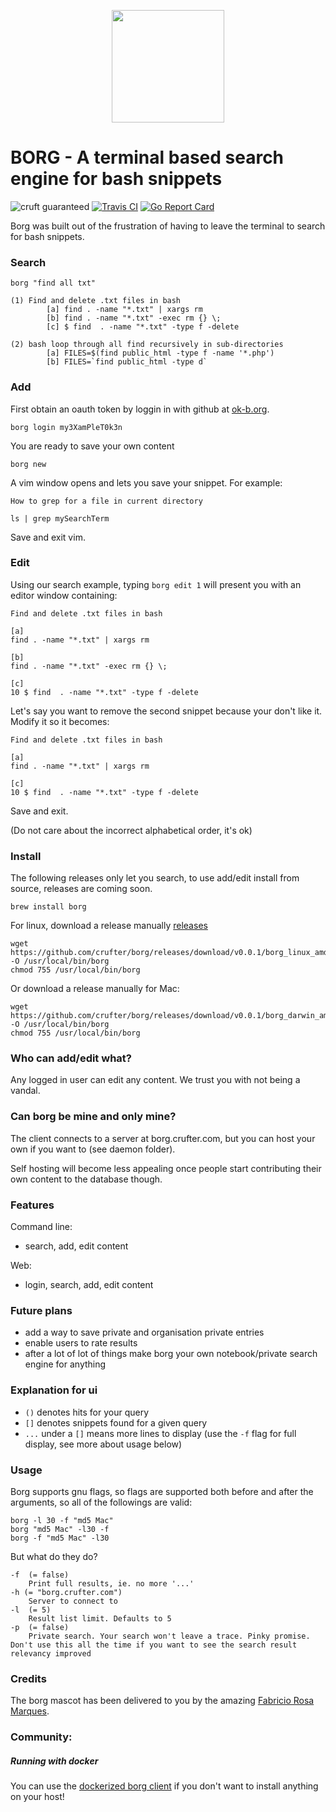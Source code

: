 <p align="center"><img height="180px" width="180px" src="https://github.com/fabric-8/borg/raw/master/borg_mascot.png" alt=""></p>

BORG - A terminal based search engine for bash snippets 
===
![cruft guaranteed](https://img.shields.io/badge/cruft-guaranteed-green.svg) [![Travis CI](https://api.travis-ci.org/crufter/borg.svg?branch=master)](https://travis-ci.org/crufter/borg) [![Go Report Card](https://goreportcard.com/badge/github.com/crufter/borg)](https://goreportcard.com/report/github.com/crufter/borg)

Borg was built out of the frustration of having to leave the terminal to search for bash snippets.

### Search

```
borg "find all txt"
```

```
(1) Find and delete .txt files in bash
        [a] find . -name "*.txt" | xargs rm
        [b] find . -name "*.txt" -exec rm {} \;
        [c] $ find  . -name "*.txt" -type f -delete

(2) bash loop through all find recursively in sub-directories
        [a] FILES=$(find public_html -type f -name '*.php')
        [b] FILES=`find public_html -type d`
```

### Add

First obtain an oauth token by loggin in with github at [ok-b.org](http://ok-b.org).

```
borg login my3XamPleT0k3n
```

You are ready to save your own content

```
borg new
```

A vim window opens and lets you save your snippet. For example:

```
How to grep for a file in current directory

ls | grep mySearchTerm
```

Save and exit vim.

### Edit

Using our search example, typing `borg edit 1` will present you with an editor window containing:

```
Find and delete .txt files in bash
 
[a]
find . -name "*.txt" | xargs rm

[b]
find . -name "*.txt" -exec rm {} \;

[c]
10 $ find  . -name "*.txt" -type f -delete
```

Let's say you want to remove the second snippet because your don't like it. Modify it so it becomes:

```
Find and delete .txt files in bash
 
[a]
find . -name "*.txt" | xargs rm

[c]
10 $ find  . -name "*.txt" -type f -delete
```

Save and exit.

(Do not care about the incorrect alphabetical order, it's ok)

### Install

The following releases only let you search, to use add/edit install from source, releases are coming soon.

```
brew install borg
```

For linux, download a release manually [releases](https://github.com/crufter/borg/releases)

```
wget https://github.com/crufter/borg/releases/download/v0.0.1/borg_linux_amd64 -O /usr/local/bin/borg
chmod 755 /usr/local/bin/borg
```

Or download a release manually for Mac:

```
wget https://github.com/crufter/borg/releases/download/v0.0.1/borg_darwin_amd64 -O /usr/local/bin/borg
chmod 755 /usr/local/bin/borg
```

### Who can add/edit what?

Any logged in user can edit any content. We trust you with not being a vandal.

### Can borg be mine and only mine?

The client connects to a server at borg.crufter.com, but you can host your own if you want to (see daemon folder).

Self hosting will become less appealing once people start contributing their own content to the database though.

### Features

Command line:
- search, add, edit content

Web:
- login, search, add, edit content

### Future plans

- add a way to save private and organisation private entries
- enable users to rate results
- after a lot of lot of things make borg your own notebook/private search engine for anything

### Explanation for ui

- `()` denotes hits for your query
- `[]` denotes snippets found for a given query
- `...` under a `[]` means more lines to display (use the `-f` flag for full display, see more about usage below)

### Usage

Borg supports gnu flags, so flags are supported both before and after the arguments, so all of the followings are valid:

```
borg -l 30 -f "md5 Mac"
borg "md5 Mac" -l30 -f
borg -f "md5 Mac" -l30
```

But what do they do?

```
-f  (= false)
    Print full results, ie. no more '...'
-h (= "borg.crufter.com")
    Server to connect to
-l  (= 5)
    Result list limit. Defaults to 5
-p  (= false)
    Private search. Your search won't leave a trace. Pinky promise. Don't use this all the time if you want to see the search result relevancy improved
```

### Credits

The borg mascot has been delivered to you by the amazing [Fabricio Rosa Marques](https://dribbble.com/fabric8).

### Community:

##### Running with docker

You can use the [dockerized borg client](https://github.com/juhofriman/borg-docker) if you don't want to install anything on your host!

